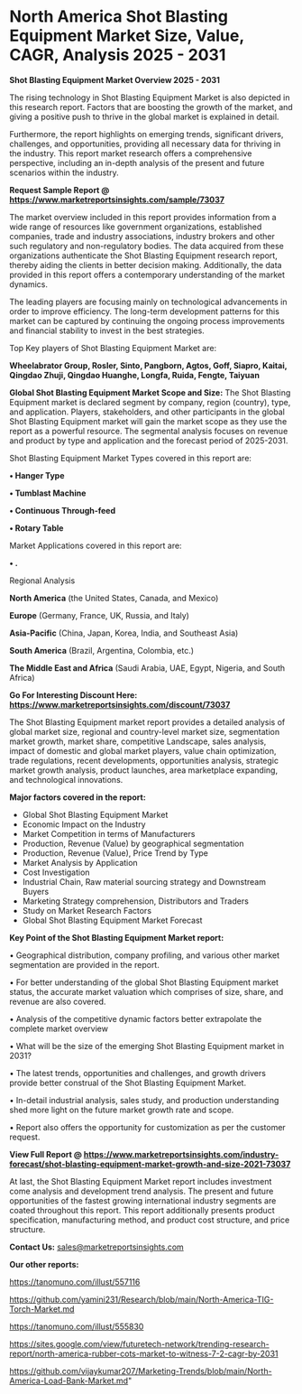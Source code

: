 # North America Shot Blasting Equipment Market Size, Value, CAGR, Analysis 2025 - 2031

<Strong> Shot Blasting Equipment Market Overview 2025 - 2031</strong>

The rising technology in Shot Blasting Equipment Market is also depicted in this research report. Factors that are boosting the growth of the market, and giving a positive push to thrive in the global market is explained in detail.

Furthermore, the report highlights on emerging trends, significant drivers, challenges, and opportunities, providing all necessary data for thriving in the industry. This report market research offers a comprehensive perspective, including an in-depth analysis of the present and future scenarios within the industry.

<strong>Request Sample Report @ <a href=https://www.marketreportsinsights.com/sample/73037>https://www.marketreportsinsights.com/sample/73037</a></strong>

The market overview included in this report provides information from a wide range of resources like government organizations, established companies, trade and industry associations, industry brokers and other such regulatory and non-regulatory bodies. The data acquired from these organizations authenticate the Shot Blasting Equipment research report, thereby aiding the clients in better decision making. Additionally, the data provided in this report offers a contemporary understanding of the market dynamics.

The leading players are focusing mainly on technological advancements in order to improve efficiency. The long-term development patterns for this market can be captured by continuing the ongoing process improvements and financial stability to invest in the best strategies.

Top Key players of Shot Blasting Equipment Market are:

<strong>Wheelabrator Group, Rosler, Sinto, Pangborn, Agtos, Goff, Siapro, Kaitai, Qingdao Zhuji, Qingdao Huanghe, Longfa, Ruida, Fengte, Taiyuan</strong>

<strong><b>Global Shot Blasting Equipment Market Scope and Size:</b></strong>
The Shot Blasting Equipment market is declared segment by company, region (country), type, and application. Players, stakeholders, and other participants in the global Shot Blasting Equipment market will gain the market scope as they use the report as a powerful resource. The segmental analysis focuses on revenue and product by type and application and the forecast period of 2025-2031.

Shot Blasting Equipment Market Types covered in this report are:

<strong>• Hanger Type

• Tumblast Machine

• Continuous Through-feed

• Rotary Table</strong>

Market Applications covered in this report are:

<strong>• .</strong> 

Regional Analysis

<strong>North America</strong> (the United States, Canada, and Mexico)

<strong>Europe</strong> (Germany, France, UK, Russia, and Italy)

<strong>Asia-Pacific</strong> (China, Japan, Korea, India, and Southeast Asia)

<strong>South America</strong> (Brazil, Argentina, Colombia, etc.)

<strong>The Middle East and Africa</strong> (Saudi Arabia, UAE, Egypt, Nigeria, and South Africa)

<strong>Go For Interesting Discount Here: <a href=https://www.marketreportsinsights.com/discount/73037>https://www.marketreportsinsights.com/discount/73037</a></strong>

The Shot Blasting Equipment market report provides a detailed analysis of global market size, regional and country-level market size, segmentation market growth, market share, competitive Landscape, sales analysis, impact of domestic and global market players, value chain optimization, trade regulations, recent developments, opportunities analysis, strategic market growth analysis, product launches, area marketplace expanding, and technological innovations.

<strong><b>Major factors covered in the report:</b></strong>
<ul>
  <li>Global Shot Blasting Equipment Market </li>
  <li>Economic Impact on the Industry</li>
  <li>Market Competition in terms of Manufacturers</li>
  <li>Production, Revenue (Value) by geographical segmentation</li>
  <li>Production, Revenue (Value), Price Trend by Type</li>
  <li>Market Analysis by Application</li>
  <li>Cost Investigation</li>
  <li>Industrial Chain, Raw material sourcing strategy and Downstream Buyers</li>
  <li>Marketing Strategy comprehension, Distributors and Traders</li>
  <li>Study on Market Research Factors</li>
  <li>Global Shot Blasting Equipment Market Forecast</li>
</ul>

<strong><b>Key Point of the Shot Blasting Equipment Market report:</b></strong>

• Geographical distribution, company profiling, and various other market segmentation are provided in the report.

• For better understanding of the global Shot Blasting Equipment market status, the accurate market valuation which comprises of size, share, and revenue are also covered.

• Analysis of the competitive dynamic factors better extrapolate the complete market overview

• What will be the size of the emerging Shot Blasting Equipment market in 2031?

• The latest trends, opportunities and challenges, and growth drivers provide better construal of the Shot Blasting Equipment Market.

• In-detail industrial analysis, sales study, and production understanding shed more light on the future market growth rate and scope.

• Report also offers the opportunity for customization as per the customer request.

<strong><b>View Full Report @ <a href=https://www.marketreportsinsights.com/industry-forecast/shot-blasting-equipment-market-growth-and-size-2021-73037>https://www.marketreportsinsights.com/industry-forecast/shot-blasting-equipment-market-growth-and-size-2021-73037</a></b></strong>


At last, the Shot Blasting Equipment Market report includes investment come analysis and development trend analysis. The present and future opportunities of the fastest growing international industry segments are coated throughout this report. This report additionally presents product specification, manufacturing method, and product cost structure, and price structure.

<strong>Contact Us:</strong>
sales@marketreportsinsights.com

<strong>Our other reports:</strong>

<a href=https://tanomuno.com/illust/557116>https://tanomuno.com/illust/557116</a>

<a href=https://github.com/yamini231/Research/blob/main/North-America-TIG-Torch-Market.md>https://github.com/yamini231/Research/blob/main/North-America-TIG-Torch-Market.md</a>

<a href=https://tanomuno.com/illust/555830>https://tanomuno.com/illust/555830</a>

<a href=https://sites.google.com/view/futuretech-network/trending-research-report/north-america-rubber-cots-market-to-witness-7-2-cagr-by-2031>https://sites.google.com/view/futuretech-network/trending-research-report/north-america-rubber-cots-market-to-witness-7-2-cagr-by-2031</a>

<a href=https://github.com/vijaykumar207/Marketing-Trends/blob/main/North-America-Load-Bank-Market.md>https://github.com/vijaykumar207/Marketing-Trends/blob/main/North-America-Load-Bank-Market.md</a>"
